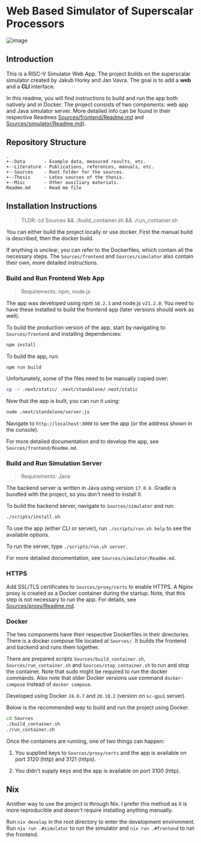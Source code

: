 # Web Based Simulator of Superscalar Processors

![image](https://github.com/user-attachments/assets/c0d9b4ea-a7fc-4445-bf57-5ec339f674c6)

## Introduction

This is a RISC-V Simulator Web App. The project builds on the superscalar simulator created by Jakub Horky and Jan Vavra. The goal is to add a **web** and a **CLI** interface.

In this readme, you will find instructions to build and run the app both natively and in Docker.
The project consists of two components: web app and Java simulator server. More detailed info can be found in their respective Readmes [Sources/frontend/Readme.md](Sources/frontend/Readme.md) and [Sources/simulator/Readme.md](Sources/simulator/Readme.md)).

## Repository Structure

    .
    +--Data       - Example data, measured results, etc.
    +--Literature - Publications, references, manuals, etc.
    +--Sources    - Root folder for the sources.
    +--Thesis     - Latex sources of the thesis.
    +--Misc       - Other auxiliary materials.
    Readme.md     - Read me file

## Installation Instructions

> TLDR: cd Sources && ./build_container.sh && ./run_container.sh

You can either build the project locally or use docker.
First the manual build is described, then the docker build.

If anything is unclear, you can refer to the Dockerfiles, which contain all the necessary steps.
The `Sources/frontend` and `Sources/simulator` also contain their own, more detailed instructions.

### Build and Run Frontend Web App

> Requirements: npm, node.js

The app was developed using npm `10.2.3` and node.js `v21.2.0`.
You need to have these installed to build the frontend app (later versions should work as well).

To build the production version of the app, start by navigating to `Sources/frontend` and installing dependencies:

```bash
npm install
```

To build the app, run:

```bash
npm run build
```

Unfortunately, some of the files need to be manually copied over:
```bash
cp -r .next/static/ .next/standalone/.next/static
```

Now that the app is built, you can run it using:
```bash
node .next/standalone/server.js
```
Navigate to `http://localhost:3000` to see the app (or the address shown in the console).

For more detailed documentation and to develop the app, see `Sources/frontend/Readme.md`.

### Build and Run Simulation Server

> Requirements: Java

The backend server is written in Java using version `17.0.6`. Gradle is bundled with the project, so you don't need to install it.

To build the backend server, navigate to `Sources/simulator` and run:

```bash
./scripts/install.sh
```

To use the app (either CLI or server), run `./scripts/run.sh help` to see the available options.

To run the server, type `./scripts/run.sh server`.

For more detailed documentation, see `Sources/simulator/Readme.md`.

### HTTPS

Add SSL/TLS certificates to `Sources/proxy/certs` to enable HTTPS. A Nginx proxy is created as a Docker container during the startup.
Note, that this step is not necessary to run the app.
For details, see [Sources/proxy/Readme.md](Sources/proxy/Readme.md).

### Docker

The two components have their respective Dockerfiles in their directories.
There is a docker compose file located at `Sources/`. It builds the frontend and backend and runs them together.

There are prepared scripts `Sources/build_container.sh`, `Sources/run_container.sh` and `Sources/stop_container.sh` to run and stop the container.
Note that sudo might be required to run the docker commands.
Also note that older Docker versions use command `docker-compose` instead of `docker compose`.

Developed using Docker `24.0.7` and `20.10.2` (version on `sc-gpu1` server).

Below is the recommended way to build and run the project using Docker.

```bash
cd Sources
./build_container.sh
./run_container.sh
```

Once the containers are running, one of two things can happen:

1. You supplied keys to `Sources/proxy/certs` and the app is available on port 3120 (http) and 3121 (https).

2. You didn't supply keys and the app is available on port 3100 (http).

## Nix

Another way to use the project is through Nix.
I prefer this method as it is more reproducible and doesn't require installing anything manually.

Run `nix develop` in the root directory to enter the development environment.
Run `nix run .#simulator` to run the simulator and `nix run .#frontend` to run the frontend.

